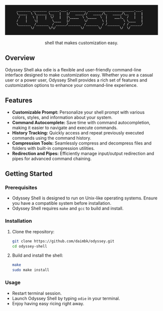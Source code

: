 <div align="center">
    <img src="./assets/ascii.png">
    <p>shell that makes customization easy.</p>
</div>

## Overview

Odyssey Shell aka odie is a flexible and user-friendly command-line interface designed to make customization easy. Whether you are a casual user or a power user, Odyssey Shell provides a rich set of features and customization options to enhance your command-line experience.

## Features

- **Customizable Prompt:** Personalize your shell prompt with various colors, styles, and information about your system.
- **Command Autocomplete:** Save time with command autocompletion, making it easier to navigate and execute commands.
- **History Tracking:** Quickly access and repeat previously executed commands using the command history.
- **Compression Tools:** Seamlessly compress and decompress files and folders with built-in compression utilities.
- **Redirection and Pipes:** Efficiently manage input/output redirection and pipes for advanced command chaining.

## Getting Started

### Prerequisites

- Odyssey Shell is designed to run on Unix-like operating systems. Ensure you have a compatible system before installation.
- Odyssey Shell requires `make` and `gcc` to build and install.

### Installation

1. Clone the repository:

    ```bash
    git clone https://github.com/daimbk/odyssey.git
    cd odyssey-shell
    ```

2. Build and install the shell:

    ```bash
    make
    sudo make install
    ```

### Usage

- Restart terminal session.
- Launch Odyssey Shell by typing `odie` in your terminal.
- Enjoy having easy ricing right away.
